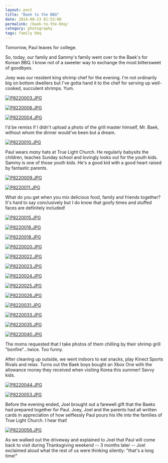 ```yaml
---
layout: post
title: "Baek to the BBQ"
date: 2014-08-23 01:53:00
permalink: /baek-to-the-bbq/
category: photography
tags: family bbq
---
```

Tomorrow, Paul leaves for college.

So, today, our family and Sammy's family went over to the Baek's for Korean BBQ. I know not of a sweeter way to exchange the most bittersweet of goodbyes.

Joey was our resident king shrimp chef for the evening. I'm not ordinarily big on bottom dwellers but I've gotta hand it to the chef for serving up well-cooked, succulent shrimps. Yum.

[![P8220003.JPG](https://d23f6h5jpj26xu.cloudfront.net/ep8zs3cta5dw_small.jpg)](http://img.svbtle.com/ep8zs3cta5dw.jpg)

[![P8220006.JPG](https://d23f6h5jpj26xu.cloudfront.net/devvnbumcddja_small.jpg)](http://img.svbtle.com/devvnbumcddja.jpg)

[![P8220004.JPG](https://d23f6h5jpj26xu.cloudfront.net/fprydsftrzgjsg_small.jpg)](http://img.svbtle.com/fprydsftrzgjsg.jpg)

I'd be remiss if I didn't upload a photo of the grill master himself, Mr. Baek, without whom the dinner would've been but a dream.

[![P8220010.JPG](https://d23f6h5jpj26xu.cloudfront.net/0rim2cekw8g8g_small.jpg)](http://img.svbtle.com/0rim2cekw8g8g.jpg)

Paul wears *many* hats at True Light Church. He regularly babysits the children, teaches Sunday school and lovingly looks out for the youth kids. Sammy is one of those youth kids. He's a good kid with a good heart raised by fantastic parents.

[![P8220009.JPG](https://d23f6h5jpj26xu.cloudfront.net/kbljsvcq1hnkvq_small.jpg)](http://img.svbtle.com/kbljsvcq1hnkvq.jpg)

[![P8220011.JPG](https://d23f6h5jpj26xu.cloudfront.net/eum71hefa7i89a_small.jpg)](http://img.svbtle.com/eum71hefa7i89a.jpg)

What do you get when you mix delicious food, family and friends together? It's hard to say conclusively but I do know that goofy times and stuffed faces are definitely included!

[![P8220015.JPG](https://d23f6h5jpj26xu.cloudfront.net/svlzncxt4rgua_small.jpg)](http://img.svbtle.com/svlzncxt4rgua.jpg)

[![P8220016.JPG](https://d23f6h5jpj26xu.cloudfront.net/hyxtzcfcpv73bq_small.jpg)](http://img.svbtle.com/hyxtzcfcpv73bq.jpg)

[![P8220018.JPG](https://d23f6h5jpj26xu.cloudfront.net/mkevbqfm2itm8q_small.jpg)](http://img.svbtle.com/mkevbqfm2itm8q.jpg)

[![P8220020.JPG](https://d23f6h5jpj26xu.cloudfront.net/rrzbjbzkm3fjmg_small.jpg)](http://img.svbtle.com/rrzbjbzkm3fjmg.jpg)

[![P8220022.JPG](https://d23f6h5jpj26xu.cloudfront.net/u0oapxxdtxkag_small.jpg)](http://img.svbtle.com/u0oapxxdtxkag.jpg)

[![P8220023.JPG](https://d23f6h5jpj26xu.cloudfront.net/ytza9zxin44eq_small.jpg)](http://img.svbtle.com/ytza9zxin44eq.jpg)

[![P8220024.JPG](https://d23f6h5jpj26xu.cloudfront.net/bqiqsqzoltjkdg_small.jpg)](http://img.svbtle.com/bqiqsqzoltjkdg.jpg)

[![P8220025.JPG](https://d23f6h5jpj26xu.cloudfront.net/lf3zgityviela_small.jpg)](http://img.svbtle.com/lf3zgityviela.jpg)

[![P8220026.JPG](https://d23f6h5jpj26xu.cloudfront.net/ktyxkxyo7afw_small.jpg)](http://img.svbtle.com/ktyxkxyo7afw.jpg)

[![P8220031.JPG](https://d23f6h5jpj26xu.cloudfront.net/3plqxxck9ke79w_small.jpg)](http://img.svbtle.com/3plqxxck9ke79w.jpg)

[![P8220033.JPG](https://d23f6h5jpj26xu.cloudfront.net/uzpnkmg5xsedea_small.jpg)](http://img.svbtle.com/uzpnkmg5xsedea.jpg)

[![P8220035.JPG](https://d23f6h5jpj26xu.cloudfront.net/wehbddi2zxvylw_small.jpg)](http://img.svbtle.com/wehbddi2zxvylw.jpg)

[![P8220040.JPG](https://d23f6h5jpj26xu.cloudfront.net/po7nd0d4ubuq_small.jpg)](http://img.svbtle.com/po7nd0d4ubuq.jpg)

The moms requested that I take photos of them chilling by their shrimp grill "bonfire"...twice. Too funny.

After cleaning up outside, we went indoors to eat snacks, play Kinect Sports Rivals and relax. Turns out the Baek boys bought an Xbox One with the allowance money they received when visiting Korea this summer! Savvy kids.

[![P8220044.JPG](https://d23f6h5jpj26xu.cloudfront.net/e3v2p1aok0xm9q_small.jpg)](http://img.svbtle.com/e3v2p1aok0xm9q.jpg)

[![P8220053.JPG](https://d23f6h5jpj26xu.cloudfront.net/mq1mvhkf27uqig_small.jpg)](http://img.svbtle.com/mq1mvhkf27uqig.jpg)

Before the evening ended, Joel brought out a farewell gift that the Baeks had prepared together for Paul. Joey, Joel and the parents had all written cards in appreciation of how selflessly Paul pours his life into the families of True Light Church. I hear that!

[![P8220056.JPG](https://d23f6h5jpj26xu.cloudfront.net/ezgs7lbs5z1row_small.jpg)](http://img.svbtle.com/ezgs7lbs5z1row.jpg)

As we walked out the driveway and explained to Joel that Paul will come back to visit during Thanksgiving weekend -- 3 months later -- Joel exclaimed aloud what the rest of us were thinking silently: "that's a long time!"
